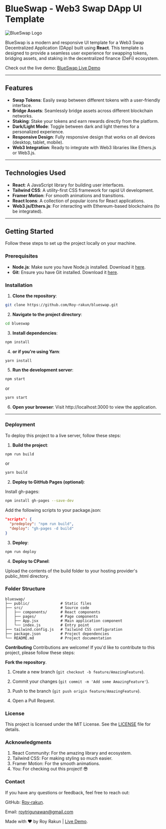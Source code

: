 # BlueSwap - Web3 Swap DApp UI Template

![BlueSwap Logo](https://blueswap.alamitechnology.com/logo.png)

BlueSwap is a modern and responsive UI template for a Web3 Swap Decentralized Application (DApp) built using **React**. This template is designed to provide a seamless user experience for swapping tokens, bridging assets, and staking in the decentralized finance (DeFi) ecosystem.

Check out the live demo: [BlueSwap Live Demo](https://blueswap.alamitechnology.com/)

---

## Features

- **Swap Tokens**: Easily swap between different tokens with a user-friendly interface.
- **Bridge Assets**: Seamlessly bridge assets across different blockchain networks.
- **Staking**: Stake your tokens and earn rewards directly from the platform.
- **Dark/Light Mode**: Toggle between dark and light themes for a personalized experience.
- **Responsive Design**: Fully responsive design that works on all devices (desktop, tablet, mobile).
- **Web3 Integration**: Ready to integrate with Web3 libraries like Ethers.js or Web3.js.

---

## Technologies Used

- **React**: A JavaScript library for building user interfaces.
- **Tailwind CSS**: A utility-first CSS framework for rapid UI development.
- **Framer Motion**: For smooth animations and transitions.
- **React Icons**: A collection of popular icons for React applications.
- **Web3.js/Ethers.js**: For interacting with Ethereum-based blockchains (to be integrated).

---

## Getting Started

Follow these steps to set up the project locally on your machine.

### Prerequisites

- **Node.js**: Make sure you have Node.js installed. Download it [here](https://nodejs.org/).
- **Git**: Ensure you have Git installed. Download it [here](https://git-scm.com/).

### Installation

1. **Clone the repository**:
```bash
git clone https://github.com/Roy-rakun/blueswap.git
```

2. **Navigate to the project directory**:

```bash
cd blueswap
```

3. **Install dependencies**:

```bash
npm install
```

4. **or if you're using Yarn**:

```bash
yarn install
```

5. **Run the development server**:

```bash
npm start
```
or

```bash
yarn start
```

6. **Open your browser**:
Visit http://localhost:3000 to view the application.

---

### Deployment
To deploy this project to a live server, follow these steps:

1. **Build the project**:

```bash
npm run build
```
or

```bash
yarn build
```

2. **Deploy to GitHub Pages (optional)**:

Install gh-pages:

```bash
npm install gh-pages --save-dev
```

Add the following scripts to your package.json:

```json
"scripts": {
  "predeploy": "npm run build",
  "deploy": "gh-pages -d build"
}
```

3. **Deploy**:

```bash
npm run deploy
```

4. **Deploy to CPanel**:

Upload the contents of the build folder to your hosting provider's public_html directory.

### Folder Structure
```
blueswap/
├── public/              # Static files
├── src/                 # Source code
│   ├── components/      # React components
│   ├── pages/           # Page components
│   ├── App.jsx          # Main application component
│   └── index.js         # Entry point
├── tailwind.config.js   # Tailwind CSS configuration
├── package.json         # Project dependencies
└── README.md            # Project documentation
```

**Contributing**
Contributions are welcome! If you'd like to contribute to this project, please follow these steps:

**Fork the repository**.

1. Create a new branch (``git checkout -b feature/AmazingFeature``).

2. Commit your changes (``git commit -m 'Add some AmazingFeature'``).

3. Push to the branch (``git push origin feature/AmazingFeature``).

4. Open a Pull Request.

### License
This project is licensed under the MIT License. See the [LICENSE](https://choosealicense.com/licenses/agpl-3.0/) file for details.

### Acknowledgments
1. React Community: For the amazing library and ecosystem.
2. Tailwind CSS: For making styling so much easier.
3. Framer Motion: For the smooth animations.
4. You: For checking out this project! 😎

### Contact
If you have any questions or feedback, feel free to reach out:

GitHub: [Roy-rakun](https://github.com/Roy-rakun).

Email: roytrigunawan@gmail.com 

Made with ❤️ by Roy Rakun | [Live Demo](https://blueswap.alamitechnology.com/).